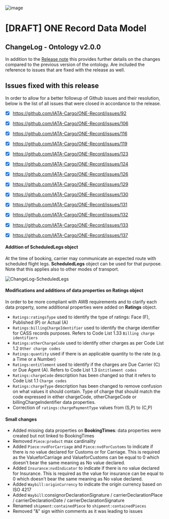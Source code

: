 ![image](https://user-images.githubusercontent.com/58464775/161543671-fc444388-04af-4998-8a5a-b2218072af50.png)
# [DRAFT] ONE Record Data Model
## ChangeLog - Ontology v2.0.0

In addition to the [Release note](https://github.com/IATA-Cargo/ONE-Record/blob/clambert-update2022/May-2022-standard-forCOTBendorsement/Data-Model/IATA-1R-DM-ReleaseNote-vCOTB-May2022.md) this provides further details on the changes compared to the previous version of the ontology.
Are included the reference to issues that are fixed with the release as well.

## Issues fixed with this release
In order to allow for a better followup of Github issues and their resolution, below is the list of all issues that were closed in accordance to the release.
 
- [x] https://github.com/IATA-Cargo/ONE-Record/issues/92
- [x] https://github.com/IATA-Cargo/ONE-Record/issues/106
- [x] https://github.com/IATA-Cargo/ONE-Record/issues/116
- [x] https://github.com/IATA-Cargo/ONE-Record/issues/119
- [x] https://github.com/IATA-Cargo/ONE-Record/issues/123
- [x] https://github.com/IATA-Cargo/ONE-Record/issues/124
- [x] https://github.com/IATA-Cargo/ONE-Record/issues/126
- [x] https://github.com/IATA-Cargo/ONE-Record/issues/129
- [x] https://github.com/IATA-Cargo/ONE-Record/issues/130
- [x] https://github.com/IATA-Cargo/ONE-Record/issues/131
- [x] https://github.com/IATA-Cargo/ONE-Record/issues/132
- [x] https://github.com/IATA-Cargo/ONE-Record/issues/133
- [x] https://github.com/IATA-Cargo/ONE-Record/issues/137


#### Addition of ScheduledLegs object
At the time of booking, carrier may communicate an expected route with scheduled flight legs. **ScheduledLegs** object can be used for that purpose.
Note that this applies also to other modes of transport.

![ChangeLog-ScheduledLegs](https://user-images.githubusercontent.com/58464775/161061355-18386241-1013-4e39-9f54-93d25dea660e.PNG)
 
#### Modifications and additions of data properties on Ratings object
In order to be more compliant with AWB requirements and to clarify each data property, some additional properties were added on **Ratings** object.
- `Ratings:ratingsType` used to identify the type of ratings: Face (F), Published (P) or Actual (A)
- `Ratings:billingChargeIdentifier` used to identify the charge identifier for CASS records purposes. Refers to Code List 1.33 `Billing charge identifiers`
- `Ratings:otherChargeCode` used to identify other charges as per Code List 1.2 `Other charge codes`
- `Ratings:quantity` used if there is an applicable quantity to the rate (e.g. a Time or a Number)
- `Ratings:entitlement` used to identify if the charges are Due Carrier (C) or Due Agent (A). Refers to Code List 1.3 `Entitlement codes`
- `Ratings:chargeCode` description has been changed so that it refers to Code List 1.1 `Charge codes`
- `Ratings:chargeType` description has been changed to remove confusion on what values it should contain. Type of charge that should match the code expressed in either chargeCode, otherChargeCode or billingChargeIndentifier data properties.
- Correction of `ratings:chargePaymentType` values from (S,P) to (C,P)

#### Small changes
- Added missing data properties on **BookingTimes**: data properties were created but not linked to BookingTimes
- Removed `Piece:product` max cardinality
- Added `Piece:nvdForCarriage` and `Piece:nvdForCustoms` to indicate if there is no value declared for Customs or for Carriage. This is required as the ValueforCarriage and ValueforCustoms can be equal to 0 which doesn't bear the same meaning as No value declared.
- Added `Insurance:nvdIndicator` to indicate if there is no value declared for Insurance. This is required as the value for insurance can be equal to 0 which doesn't bear the same meaning as No value declared.
- Added `Waybill:originCurrency` to indicate the origin currency based on ISO 4217
- Added `Waybill`:consignorDeclarationSignature / carrierDeclarationPlace / carrierDeclarationDate / carrierDeclarationSignature
- Renamed `shipment:containedPiece` to `shipment:containedPieces`
- Removed "&" sign within comments as it was leading to issues
